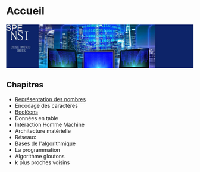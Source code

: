 # Accueil
[![alt text](../images/nsiBandeau.png)](https://www.lyceerotroudreux.com)
 

## Chapitres

* [Représentation des nombres](binaire.md)
* Encodage des caractères
* [Booléens](booleens.md)
* Données en table
* Intéraction Homme Machine
* Architecture matérielle
* Réseaux 
* Bases de l'algorithmique
* La programmation 
* Algorithme gloutons
* k plus proches voisins